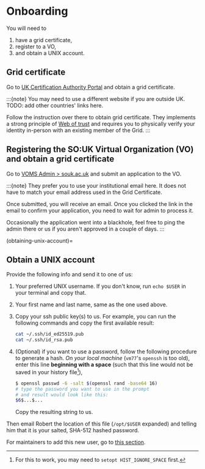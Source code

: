 # Onboarding

You will need to

1. have a grid certificate,
2. register to a VO,
3. and obtain a UNIX account.

## Grid certificate

Go to [UK Certification Authority Portal](https://portal.ca.grid-support.ac.uk/) and obtain a grid certificate.

:::{note}
You may need to use a different website if you are outside UK. TODO: add other countries' links here.

Follow the instruction over there to obtain grid certificate. They implements a strong principle of [Web of trust](https://en.wikipedia.org/wiki/Web_of_trust) and requires you to physically verify your identity in-person with an existing member of the Grid.
:::

## Registering the SO:UK Virtual Organization (VO) and obtain a grid certificate

Go to [VOMS Admin > souk.ac.uk](https://voms.gridpp.ac.uk:8443/voms/souk.ac.uk/register/start.action) and submit an application to the VO.

:::{note}
They prefer you to use your institutional email here. It does not have to match your email address used in the Grid Certificate.

Once submitted, you will receive an email. Once you clicked the link in the email to confirm your application, you need to wait for admin to process it.

Occasionally the application went into a blackhole, feel free to ping the admin there or us if you aren't approved in a couple of days.
:::

(obtaining-unix-account)=
## Obtain a UNIX account

Provide the following info and send it to one of us:

1. Your preferred UNIX username. If you don't know, run `echo $USER` in your terminal and copy that.
2. Your first name and last name, same as the one used above.
3. Copy your ssh public key(s) to us. For example, you can run the following commands and copy the first available result:

    ```sh
    cat ~/.ssh/id_ed25519.pub
    cat ~/.ssh/id_rsa.pub
    ```

4. (Optional) if you want to use a password, follow the following procedure to generate a hash. *On your local machine* (`vm77`'s `openssh` is too old), enter this line **beginning with a space** (such that this line would not be saved in your history file[^history]),

    ```bash
    $ openssl passwd -6 -salt $(openssl rand -base64 16)
    # type the password you want to use in the prompt
    # and result would look like this:
    $6$...$...
    ```

    Copy the resulting string to us.

Then email Robert the location of this file (`/opt/$USER` expanded) and telling him that it is your salted, SHA-512 hashed password.

For maintainers to add this new user, go to [this section](#new-users).


[^history]: For this to work, you may need to `setopt HIST_IGNORE_SPACE` first.
